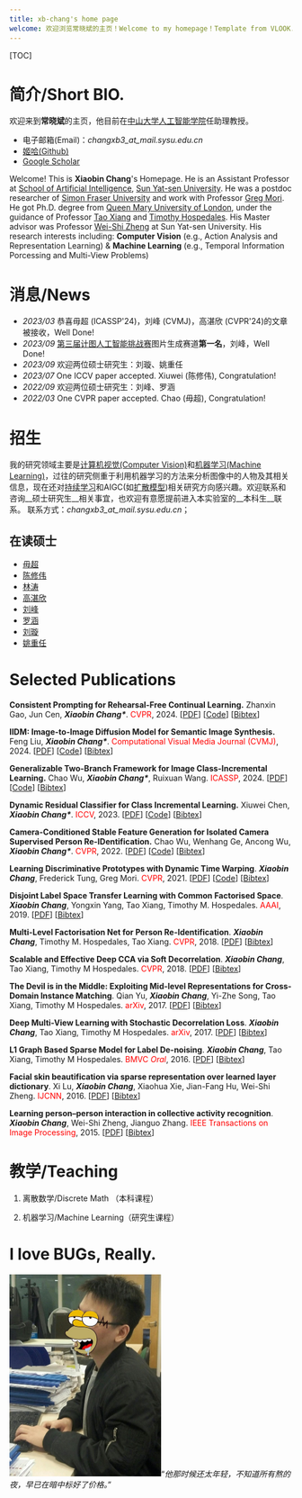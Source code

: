 ```yaml
---
title: xb-chang's home page
welcome: 欢迎浏览常晓斌的主页！Welcome to my homepage！Template from VLOOK.
---
```


[TOC]

# 简介/Short BIO.

欢迎来到**常晓斌**的主页，他目前在[中山大学](http://www.sysu.edu.cn/cn/index.htm)[人工智能学院](http://sai.sysu.edu.cn/)任助理教授。

- 电子邮箱(Email)：_changxb3\_at\_mail.sysu.edu.cn_
- [姬哈(Github)](https://github.com/xb-chang)
- [Google Scholar](https://scholar.google.com/citations?user=nDS74T4AAAAJ&hl=en)

Welcome! This is **Xiaobin Chang**'s Homepage. He is an Assistant Professor at [School of Artificial Intelligence](http://sai.sysu.edu.cn/), [Sun Yat-sen University](http://www.sysu.edu.cn/cn/index.htm). He was a postdoc researcher of [Simon Fraser University](https://www.sfu.ca/) and work with Professor [Greg Mori](https://www.cs.sfu.ca/~mori/). He got Ph.D. degree from [Queen Mary University of London](http://www.qmul.ac.uk/), under the guidance of Professor [Tao Xiang](http://personal.ee.surrey.ac.uk/Personal/T.Xiang/index.html) and [Timothy Hospedales](http://homepages.inf.ed.ac.uk/thospeda/). His Master advisor was Professor [Wei-Shi Zheng](http://isee.sysu.edu.cn/~zhwshi/) at Sun Yat-sen University. His research interests including: __Computer Vision__ (e.g., Action Analysis and Representation Learning) & __Machine Learning__ (e.g., Temporal Information Porcessing and Multi-View Problems)

# 消息/News

- _2023/03_ 恭喜毋超 (ICASSP'24)，刘峰 (CVMJ)，高湛欣 (CVPR'24)的文章被接收，Well Done!
- _2023/09_ [第三届计图人工智能挑战赛](https://www.educoder.net/competitions/Jittor-4)图片生成赛道**第一名**，刘峰，Well Done!
- _2023/09_ 欢迎两位硕士研究生：刘璇、姚重任
- _2023/07_ One ICCV paper accepted. Xiuwei (陈修伟), Congratulation!
- _2022/09_ 欢迎两位硕士研究生：刘峰、罗涵
- _2022/03_ One CVPR paper accepted. Chao (毋超), Congratulation!

# 招生

我的研究领域主要是[计算机视觉(Computer Vision)](https://en.wikipedia.org/wiki/Computervision)和[机器学习(Machine Learning)](https://en.wikipedia.org/wiki/Machine_learning)，过往的研究侧重于利用机器学习的方法来分析图像中的人物及其相关信息，现在还对[持续学习](https://www.continualai.org/)和AIGC(如[扩散模型](https://en.wikipedia.org/wiki/Diffusion_model))相关研究方向感兴趣。欢迎联系和咨询__硕士研究生__相关事宜，也欢迎有意愿提前进入本实验室的__本科生__联系。
联系方式：_changxb3\_at\_mail.sysu.edu.cn_；

## 在读硕士

- [毋超](https://ftd-wuchao.github.io/)
- [陈修伟](https://chen-xiuwei.github.io/)
- [林涛](https://lint39.github.io/)
- [高湛欣](https://github.com/Zhanxin-Gao)
- [刘峰](https://ader47.github.io/)
- [罗涵](https://luoh226.github.io/)
- [刘璇](https://scarlet0703.github.io)
- [姚重任](https://github.com/yzr939)

# Selected Publications

**Consistent Prompting for Rehearsal-Free Continual Learning.**
Zhanxin Gao, Jun Cen, ***Xiaobin Chang\****.
<span style="color:red">CVPR</span>, 2024. [[PDF](https://arxiv.org/abs/2403.08568)] [[Code](https://github.com/Zhanxin-Gao/CPrompt)] [[Bibtex](./src/bibtex/CPrompt_CVPR24.txt)]

**IIDM: Image-to-Image Diffusion Model for Semantic Image Synthesis.**
Feng Liu, ***Xiaobin Chang\****.
<span style="color:red">Computational Visual Media Journal (CVMJ)</span>, 2024. [[PDF](https://arxiv.org/abs/2403.13378)] [[Code](https://github.com/ader47/jittor-jieke-semantic_images_synthesis)] [[Bibtex](./src/bibtex/IIDM_CVMJ24.txt)]

**Generalizable Two-Branch Framework for Image Class-Incremental Learning.**
Chao Wu, ***Xiaobin Chang\****, Ruixuan Wang.
<span style="color:red">ICASSP</span>, 2024. [[PDF](https://arxiv.org/abs/2402.18086)] [[Code](https://github.com/ftd-Wuchao/G2B)] [[Bibtex](./src/bibtex/G2B_ICASSP24.txt)]

**Dynamic Residual Classifier for Class Incremental Learning.**
Xiuwei Chen, ***Xiaobin Chang\****.
<span style="color:red">ICCV</span>, 2023. [[PDF](https://openaccess.thecvf.com/content/ICCV2023/papers/Chen_Dynamic_Residual_Classifier_for_Class_Incremental_Learning_ICCV_2023_paper.pdf)] [[Code](https://github.com/chen-xw/DRC-CIL)] [[Bibtex](./src/bibtex/DRCCIL_ICCV23.txt)]

**Camera-Conditioned Stable Feature Generation for Isolated Camera Supervised Person Re-IDentification.**
Chao Wu, Wenhang Ge, Ancong Wu, ***Xiaobin Chang\****.
<span style="color:red">CVPR</span>, 2022. [[PDF](https://arxiv.org/abs/2203.15210)] [[Code](https://github.com/ftd-Wuchao/CCSFG)] [[Bibtex](./src/bibtex/StableVAE_CVPR22.txt)]

**Learning Discriminative Prototypes with Dynamic Time Warping**.
_**Xiaobin Chang**_, Frederick Tung, Greg Mori.
<span style="color:red">CVPR</span>, 2021. [[PDF](https://arxiv.org/pdf/2103.09458)] [[Code](https://github.com/BorealisAI/TSC-Disc-Proto)] [[Bibtex](./src/bibtex/DPDTW_CVPR21.txt)]

**Disjoint Label Space Transfer Learning with Common Factorised Space**.
_**Xiaobin Chang**_, Yongxin Yang, Tao Xiang, Timothy M. Hospedales.
<span style="color:red">AAAI</span>, 2019. [[PDF](http://arxiv.org/abs/1812.02605)] [[Bibtex](./src/bibtex/CFS_AAAI19.txt)]

**Multi-Level Factorisation Net for Person Re-Identification**.
_**Xiaobin Chang**_, Timothy M. Hospedales, Tao Xiang.
<span style="color:red">CVPR</span>, 2018. [[PDF](https://arxiv.org/abs/1803.09132)] [[Bibtex](./src/bibtex/MLFN_CVPR18.txt)]

**Scalable and Effective Deep CCA via Soft Decorrelation**.
_**Xiaobin Chang**_, Tao Xiang, Timothy M Hospedales.
<span style="color:red">CVPR</span>, 2018. [[PDF](https://arxiv.org/abs/1707.09669)] [[Bibtex](./src/bibtex/DeepDeCorr_CVPR18.txt)]

**The Devil is in the Middle: Exploiting Mid-level Representations for Cross-Domain Instance Matching**.
Qian Yu, _**Xiaobin Chang**_, Yi-Zhe Song, Tao Xiang, Timothy M Hospedales.
<span style="color:red">arXiv</span>, 2017. [[PDF](https://arxiv.org/abs/1711.08106)] [[Bibtex](./src/bibtex/DevilMid_arxiv17.txt)]

**Deep Multi-View Learning with Stochastic Decorrelation Loss**.
_**Xiaobin Chang**_, Tao Xiang, Timothy M Hospedales.
<span style="color:red">arXiv</span>, 2017. [[PDF](https://arxiv.org/abs/1707.09669)] [[Bibtex](./src/bibtex/DeepDeCorr_CVPR18.txt)]

**L1 Graph Based Sparse Model for Label De-noising**.
_**Xiaobin Chang**_, Tao Xiang, Timothy M Hospedales.
<span style="color:red">BMVC *Oral*</span>, 2016. [[PDF](http://homepages.inf.ed.ac.uk/thospeda/papers/chang2016robustDenoise.pdf)] [[Bibtex](./src/bibtex/L1Denoise_BMVC16.txt)]

**Facial skin beautification via sparse representation over learned layer dictionary**.
Xi Lu, _**Xiaobin Chang**_, Xiaohua Xie, Jian-Fang Hu, Wei-Shi Zheng.
<span style="color:red">IJCNN</span>, 2016. [[PDF](http://ieeexplore.ieee.org/stamp/stamp.jsp?arnumber=7727515)] [[Bibtex](./src/bibtex/FaceBeau_IJCNN16.txt)]

**Learning person–person interaction in collective activity recognition**.
_**Xiaobin Chang**_, Wei-Shi Zheng, Jianguo Zhang.
<span style="color:red">IEEE Transactions on Image Processing</span>, 2015. [[PDF](http://ieeexplore.ieee.org/stamp/stamp.jsp?arnumber=7055886)] [[Bibtex](./src/bibtex/CollectActivity_TIP15.txt)]

# 教学/Teaching

1. 离散数学/Discrete Math （本科课程）

2. 机器学习/Machine Learning（研究生课程）

# I love BUGs, Really.

<img src="./img/avatar.jpg" alt="Ahh, Bugs!!" style="zoom:50%;" />“*他那时候还太年轻，不知道所有熬的夜，早已在暗中标好了价格。*”






